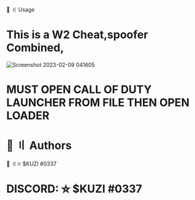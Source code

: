🚀 〢 Usage
# This is a W2 Cheat,spoofer Combined,
![Screenshot 2023-02-09 041605](https://user-images.githubusercontent.com/123809262/217799192-41caa2ce-a005-4351-a4e9-6c61fb3ccef3.png)
# MUST OPEN CALL OF DUTY LAUNCHER FROM FILE THEN OPEN LOADER
 # 👤 〢 Authors
  👤 〢⛥ $KUZI #0337
  # DISCORD: ⛥ $KUZI #0337 
